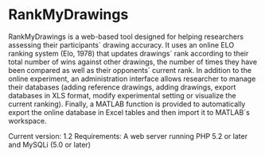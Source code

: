 # RankMyDrawings

RankMyDrawings is a web-based tool designed for helping researchers assessing their participants´ drawing accuracy. It uses an online ELO ranking system (Elo, 1978) that updates drawings´ rank according to their total number of wins against other drawings, the number of times they have been compared as well as their opponents´ current rank. 
In addition to the online experiment, an administration interface allows researcher to manage their databases (adding reference drawings, adding drawings, export databases in XLS format, modify experimental setting or visualize the current ranking).
Finally, a MATLAB function is provided to automatically export the online database in Excel tables and then import it to MATLAB´s workspace.

Current version: 1.2
Requirements: A web server running PHP 5.2 or later and MySQLi (5.0 or later)
